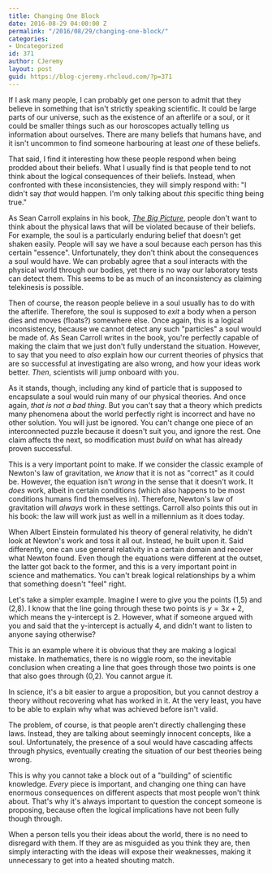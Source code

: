 ```yaml
---
title: Changing One Block
date: 2016-08-29 04:00:00 Z
permalink: "/2016/08/29/changing-one-block/"
categories:
- Uncategorized
id: 371
author: CJeremy
layout: post
guid: https://blog-cjeremy.rhcloud.com/?p=371
---
```


If I ask many people, I can probably get one person to admit that they believe in something that isn't strictly speaking scientific. It could be large parts of our universe, such as the existence of an afterlife or a soul, or it could be smaller things such as our horoscopes actually telling us information about ourselves. There are many beliefs that humans have, and it isn't uncommon to find someone harbouring at least _one_ of these beliefs.

That said, I find it interesting how these people respond when being prodded about their beliefs. What I usually find is that people tend to not think about the logical consequences of their beliefs. Instead, when confronted with these inconsistencies, they will simply respond with: "I didn't say _that_ would happen. I'm only talking about _this_ specific thing being true."

As Sean Carroll explains in his book, _[The Big Picture](preposterousuniverse.com/bigpicture)_, people don't want to think about the physical laws that will be violated because of their beliefs. For example, the soul is a particularly enduring belief that doesn't get shaken easily. People will say we have a soul because each person has this certain "essence". Unfortunately, they don't think about the consequences a soul would have. We can probably agree that a soul interacts with the physical world through our bodies, yet there is no way our laboratory tests can detect them. This seems to be as much of an inconsistency as claiming telekinesis is possible.

Then of course, the reason people believe in a soul usually has to do with the afterlife. Therefore, the soul is supposed to _exit_ a body when a person dies and moves (floats?) somewhere else. Once again, this is a logical inconsistency, because we cannot detect any such "particles" a soul would be made of. As Sean Carroll writes in the book, you're perfectly capable of making the claim that we just don't fully understand the situation. However, to say that you need to _also_ explain how our current theories of physics that are so successful at investigating are also wrong, and how your ideas work better. _Then_, scientists will jump onboard with you.

As it stands, though, including any kind of particle that is supposed to encapsulate a soul would ruin many of our physical theories. And once again, _that is not a bad thing_. But you can't say that a theory which predicts many phenomena about the world perfectly right is incorrect and have no other solution. You will just be ignored. You can't change one piece of an interconnected puzzle because it doesn't suit you, and ignore the rest. One claim affects the next, so modification must _build_ on what has already proven successful.

This is a very important point to make. If we consider the classic example of Newton's law of gravitation, we _know_ that it is not as "correct" as it could be. However, the equation isn't _wrong_ in the sense that it doesn't work. It _does_ work, albeit in certain conditions (which also happens to be most conditions humans find themselves in). Therefore, Newton's law of gravitation will _always_ work in these settings. Carroll also points this out in his book: the law will work just as well in a millennium as it does today.

When Albert Einstein formulated his theory of general relativity, he didn't look at Newton's work and toss it all out. Instead, he built upon it. Said differently, one can use general relativity in a certain domain and recover what Newton found. Even though the equations were different at the outset, the latter got back to the former, and this is a very important point in science and mathematics. You can't break logical relationships by a whim that something doesn't "feel" right.

Let's take a simpler example. Imagine I were to give you the points (1,5) and (2,8). I know that the line going through these two points is $y=3x+2$, which means the y-intercept is 2. However, what if someone argued with you and said that the y-intercept is actually 4, and didn't want to listen to anyone saying otherwise?

This is an example where it is obvious that they are making a logical mistake. In mathematics, there is no wiggle room, so the inevitable conclusion when creating a line that goes through those two points is one that also goes through (0,2). You cannot argue it.

In science, it's a bit easier to argue a proposition, but you cannot destroy a theory without recovering what has worked in it. At the very least, you have to be able to explain why what was achieved before isn't valid.

The problem, of course, is that people aren't directly challenging these laws. Instead, they are talking about seemingly innocent concepts, like a soul. Unfortunately, the presence of a soul would have cascading affects through physics, eventually creating the situation of our best theories being wrong.

This is why you cannot take a block out of a "building" of scientific knowledge. _Every_ piece is important, and changing one thing can have enormous consequences on different aspects that most people won't think about. That's why it's always important to question the concept someone is proposing, because often the logical implications have not been fully though through.

When a person tells you their ideas about the world, there is no need to disregard with them. If they are as misguided as you think they are, then simply interacting with the ideas will expose their weaknesses, making it unnecessary to get into a heated shouting match.